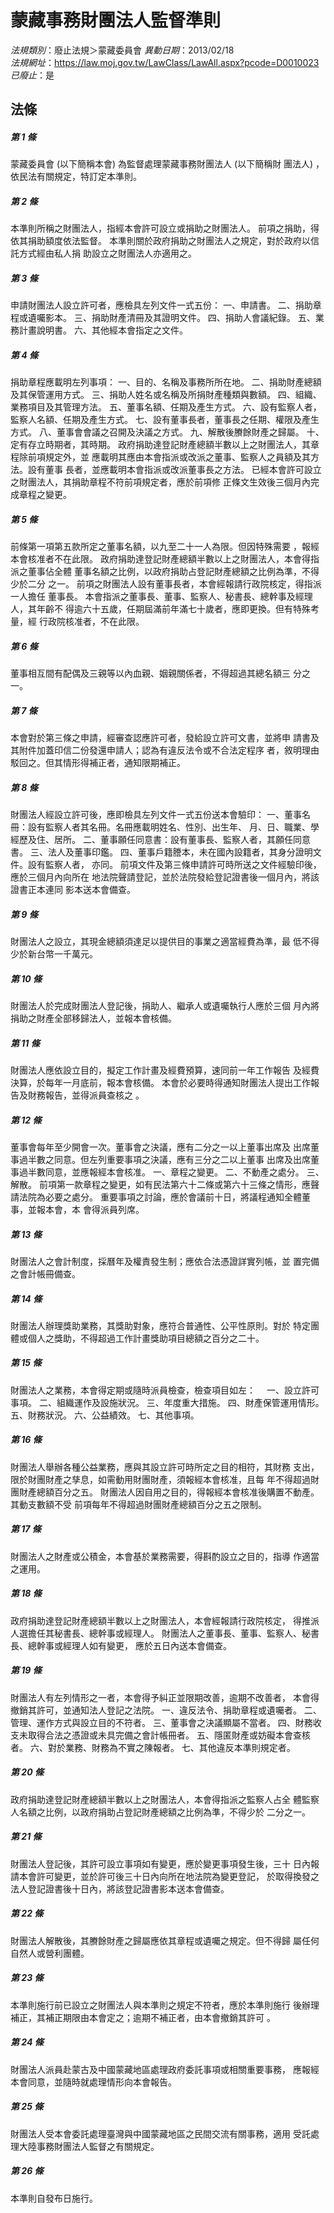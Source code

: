 # 蒙藏事務財團法人監督準則

*法規類別*：廢止法規＞蒙藏委員會
*異動日期*：2013/02/18  
*法規網址*：https://law.moj.gov.tw/LawClass/LawAll.aspx?pcode=D0010023
*已廢止*：是


## 法條
##### 第 1 條
蒙藏委員會 (以下簡稱本會) 為監督處理蒙藏事務財團法人 (以下簡稱財
團法人) ，依民法有關規定，特訂定本準則。

##### 第 2 條
本準則所稱之財團法人，指經本會許可設立或捐助之財團法人。
前項之捐助，得依其捐助額度依法監督。
本準則關於政府捐助之財團法人之規定，對於政府以信託方式經由私人捐
助設立之財團法人亦適用之。

##### 第 3 條
申請財團法人設立許可者，應檢具左列文件一式五份：
一、申請書。
二、捐助章程或遺囑影本。
三、捐助財產清冊及其證明文件。
四、捐助人會議紀錄。
五、業務計畫說明書。
六、其他經本會指定之文件。

##### 第 4 條
捐助章程應載明左列事項：
一、目的、名稱及事務所所在地。
二、捐助財產總額及其保管運用方式。
三、捐助人姓名或名稱及所捐財產種類與數額。
四、組織、業務項目及其管理方法。
五、董事名額、任期及產生方式。
六、設有監察人者，監察人名額、任期及產生方式。
七、設有董事長者，董事長之任期、權限及產生方式。
八、董事會會議之召開及決議之方式。
九、解散後賸餘財產之歸屬。
十、定有存立時期者，其時期。
政府捐助達登記財產總額半數以上之財團法人，其章程除前項規定外，並
應載明其應由本會指派或改派之董事、監察人之員額及其方法。設有董事
長者，並應載明本會指派或改派董事長之方法。
已經本會許可設立之財團法人，其捐助章程不符前項規定者，應於前項修
正條文生效後三個月內完成章程之變更。

##### 第 5 條
前條第一項第五款所定之董事名額，以九至二十一人為限。但因特殊需要
，報經本會核准者不在此限。
政府捐助達登記財產總額半數以上之財團法人，本會得指派之董事佔全體
董事名額之比例，以政府捐助占登記財產總額之比例為準，不得少於二分
之一。
前項之財團法人設有董事長者，本會經報請行政院核定，得指派一人擔任
董事長。
本會指派之董事長、董事、監察人、秘書長、總幹事及經理人，其年齡不
得逾六十五歲，任期屆滿前年滿七十歲者，應即更換。但有特殊考量，經
行政院核准者，不在此限。

##### 第 6 條
董事相互間有配偶及三親等以內血親、姻親關係者，不得超過其總名額三
分之一。

##### 第 7 條
本會對於第三條之申請，經審查認應許可者，發給設立許可文書，並將申
請書及其附件加蓋印信二份發還申請人；認為有違反法令或不合法定程序
者，敘明理由駁回之。但其情形得補正者，通知限期補正。

##### 第 8 條
財團法人經設立許可後，應即檢具左列文件一式五份送本會驗印：
一、董事名冊：設有監察人者其名冊。名冊應載明姓名、性別、出生年、
    月、日、職業、學經歷及住、居所。
二、董事願任同意書：設有董事長、監察人者，其願任同意書。
三、法人及董事印鑑。
四、董事戶籍謄本，未在國內設籍者，其身分證明文件。設有監察人者，
    亦同。
前項文件及第三條申請許可時所送之文件經驗印後，應於三個月內向所在
地法院聲請登記，並於法院發給登記證書後一個月內，將該證書正本連同
影本送本會備查。

##### 第 9 條
財團法人之設立，其現金總額須達足以提供目的事業之適當經費為準，最
低不得少於新台幣一千萬元。

##### 第 10 條
財團法人於完成財團法人登記後，捐助人、繼承人或遺囑執行人應於三個
月內將捐助之財產全部移歸法人，並報本會核備。

##### 第 11 條
財團法人應依設立目的，擬定工作計畫及經費預算，速同前一年工作報告
及經費決算，於每年一月底前，報本會核備。
本會於必要時得通知財團法人提出工作報告及財務報告，並得派員查核之
。

##### 第 12 條
董事會每年至少開會一次。董事會之決議，應有二分之一以上董事出席及
出席董事過半數之同意。但左列重要事項之決議，應有三分之二以上董事
出席及出席董事過半數同意，並應報經本會核准。
一、章程之變更。
二、不動產之處分。
三、解散。
前項第一款章程之變更，如有民法第六十二條或第六十三條之情形，應聲
請法院為必要之處分。
重要事項之討論，應於會議前十日，將議程通知全體董事，並報本會，本
會得派員列席。

##### 第 13 條
財團法人之會計制度，採曆年及權責發生制；應依合法憑證詳實列帳，並
置完備之會計帳冊備查。

##### 第 14 條
財團法人辦理獎助業務，其獎助對象，應符合普通性、公平性原則。對於
特定團體或個人之獎助，不得超過工作計畫獎助項目總額之百分之二十。

##### 第 15 條
財團法人之業務，本會得定期或隨時派員檢查，檢查項目如左：　
一、設立許可事項。
二、組織運作及設施狀況。
三、年度重大措施。
四、財產保管運用情形。
五、財務狀況。
六、公益績效。
七、其他事項。

##### 第 16 條
財團法人舉辦各種公益業務，應與其設立許可時所定之目的相符，其財務
支出，限於財團財產之孳息，如需動用財團財產，須報經本會核准，且每
年不得超過財團財產總額百分之五。
財團法人因自用之目的，得報經本會核准後購置不動產。其動支數額不受
前項每年不得超過財團財產總額百分之五之限制。

##### 第 17 條
財團法人之財產或公積金，本會基於業務需要，得斟酌設立之目的，指導
作適當之運用。

##### 第 18 條
政府捐助達登記財產總額半數以上之財團法人，本會經報請行政院核定，
得推派人選擔任其秘書長、總幹事或經理人。
財團法人之董事長、董事、監察人、秘書長、總幹事或經理人如有變更，
應於五日內送本會備查。

##### 第 19 條
財團法人有左列情形之一者，本會得予糾正並限期改善，逾期不改善者，
本會得撤銷其許可，並通知法人登記之法院。
一、違反法令、捐助章程或遺囑者。
二、管理、運作方式與設立目的不符者。
三、董事會之決議顯屬不當者。
四、財務收支未取得合法之憑證或未具完備之會計帳冊者。
五、隱匿財產或妨礙本會查核者。
六、對於業務、財務為不實之陳報者。
七、其他違反本準則規定者。

##### 第 20 條
政府捐助達登記財產總額半數以上之財團法人，本會得指派之監察人占全
體監察人名額之比例，以政府捐助占登記財產總額之比例為準，不得少於
二分之一。

##### 第 21 條
財團法人登記後，其許可設立事項如有變更，應於變更事項發生後，三十
日內報請本會許可變更，並於許可後三十日內向所在地法院為變更登記，
於取得換發之法人登記證書後十日內，將該登記證書影本送本會備查。

##### 第 22 條
財團法人解散後，其賸餘財產之歸屬應依其章程或遺囑之規定。但不得歸
屬任何自然人或營利團體。

##### 第 23 條
本準則施行前已設立之財團法人與本準則之規定不符者，應於本準則施行
後辦理補正，其補正期限由本會定之；逾期不補正者，由本會撤銷其許可
。

##### 第 24 條
財團法人派員赴蒙古及中國蒙藏地區處理政府委託事項或相關重要事務，
應報經本會同意，並隨時就處理情形向本會報告。

##### 第 25 條
財團法人受本會委託處理臺灣與中國蒙藏地區之民間交流有關事務，適用
受託處理大陸事務財團法人監督之有關規定。

##### 第 26 條
本準則自發布日施行。


